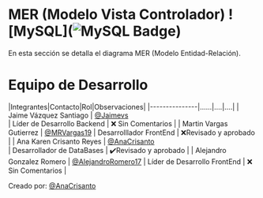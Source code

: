  # MER (Modelo Vista Controlador) ![MySQL](![MySQL Badge](https://img.shields.io/badge/MySQL-4479A1?logo=mysql&logoColor=fff&style=for-the-badge))

 En esta sección se detalla el diagrama MER (Modelo Entidad-Relación).

 # Equipo de Desarrollo 
 |Integrantes|Contacto|Rol|Observaciones|
 |---------------|......|....|....|
 | Jaime Vázquez Santiago            | [@Jaimevs](https://github.com/jaimevs)         
 | Líder de Desarrollo Backend       | ❌ Sin Comentarios      |
 | Martin Vargas Gutierrez | [@MRVargas19](https://github.com/MRVargas19) 
 | Desarrolllador FrontEnd | ❌Revisado y aprobado    |
 | Ana Karen Crisanto Reyes  | [@AnaCrisanto](https://github.com/AnaCrisanto)         
 | Desarrollador de DataBases   | ✔️Revisado y aprobado     |
 | Alejandro Gonzalez Romero             | [@AlejandroRomero17](https://github.com/AlejandroRomero17) | Líder de Desarrollo FrontEnd        | ❌ Sin Comentarios      |

Creado por: [@AnaCrisanto](https://github.com/AnaCrisanto)